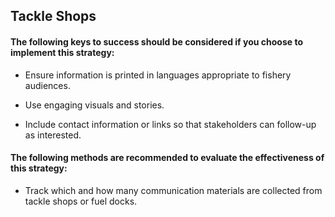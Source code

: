 ## Tackle Shops
#### The following keys to success should be considered if you choose to implement this strategy:
- Ensure information is printed in languages appropriate to fishery audiences.

- Use engaging visuals and stories.

- Include contact information or links so that stakeholders can follow-up as interested.

#### The following methods are recommended to evaluate the effectiveness of this strategy:
- Track which and how many communication materials are collected from tackle shops or fuel docks.

